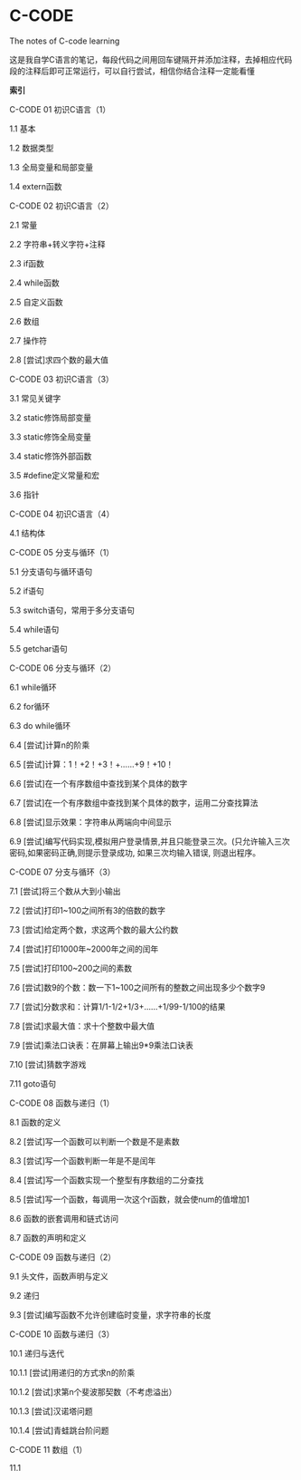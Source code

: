 # C-CODE
The notes of C-code learning

这是我自学C语言的笔记，每段代码之间用回车键隔开并添加注释，去掉相应代码段的注释后即可正常运行，可以自行尝试，相信你结合注释一定能看懂


**索引**


C-CODE 01   初识C语言（1）

1.1 基本

1.2 数据类型

1.3 全局变量和局部变量

1.4 extern函数


C-CODE 02   初识C语言（2）

2.1 常量

2.2 字符串+转义字符+注释

2.3 if函数

2.4 while函数

2.5 自定义函数

2.6 数组

2.7 操作符

2.8 [尝试]求四个数的最大值


C-CODE 03   初识C语言（3）

3.1 常见关键字

3.2 static修饰局部变量

3.3 static修饰全局变量

3.4 static修饰外部函数

3.5 #define定义常量和宏

3.6 指针


C-CODE 04   初识C语言（4）

4.1 结构体


C-CODE 05   分支与循环（1）

5.1 分支语句与循环语句

5.2 if语句

5.3 switch语句，常用于多分支语句

5.4 while语句

5.5 getchar语句


C-CODE 06   分支与循环（2）

6.1 while循环

6.2 for循环

6.3 do while循环

6.4 [尝试]计算n的阶乘

6.5 [尝试]计算：1！+2！+3！+……+9！+10！

6.6 [尝试]在一个有序数组中查找到某个具体的数字

6.7 [尝试]在一个有序数组中查找到某个具体的数字，运用二分查找算法

6.8 [尝试]显示效果：字符串从两端向中间显示

6.9 [尝试]编写代码实现,模拟用户登录情景,并且只能登录三次。(只允许输入三次密码,如果密码正确,则提示登录成功, 如果三次均输入错误, 则退出程序。


C-CODE 07   分支与循环（3）

7.1 [尝试]将三个数从大到小输出

7.2 [尝试]打印1~100之间所有3的倍数的数字

7.3 [尝试]给定两个数，求这两个数的最大公约数

7.4 [尝试]打印1000年~2000年之间的闰年

7.5 [尝试]打印100~200之间的素数

7.6 [尝试]数9的个数：数一下1~100之间所有的整数之间出现多少个数字9

7.7 [尝试]分数求和：计算1/1-1/2+1/3+……+1/99-1/100的结果

7.8 [尝试]求最大值：求十个整数中最大值

7.9 [尝试]乘法口诀表：在屏幕上输出9*9乘法口诀表

7.10 [尝试]猜数字游戏

7.11 goto语句


C-CODE 08   函数与递归（1）

8.1 函数的定义

8.2 [尝试]写一个函数可以判断一个数是不是素数

8.3 [尝试]写一个函数判断一年是不是闰年

8.4 [尝试]写一个函数实现一个整型有序数组的二分查找

8.5 [尝试]写一个函数，每调用一次这个r函数，就会使num的值增加1

8.6 函数的嵌套调用和链式访问

8.7 函数的声明和定义


C-CODE 09   函数与递归（2）

9.1 头文件，函数声明与定义

9.2 递归

9.3 [尝试]编写函数不允许创建临时变量，求字符串的长度


C-CODE 10   函数与递归（3）

10.1 递归与迭代

10.1.1 [尝试]用递归的方式求n的阶乘

10.1.2 [尝试]求第n个斐波那契数（不考虑溢出）

10.1.3 [尝试]汉诺塔问题

10.1.4 [尝试]青蛙跳台阶问题


C-CODE 11   数组（1）

11.1
